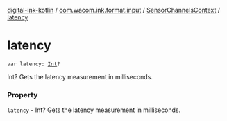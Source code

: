 [digital-ink-kotlin](../../index.md) / [com.wacom.ink.format.input](../index.md) / [SensorChannelsContext](index.md) / [latency](./latency.md)

# latency

`var latency: `[`Int`](https://kotlinlang.org/api/latest/jvm/stdlib/kotlin/-int/index.html)`?`

Int? Gets the latency measurement in milliseconds.

### Property

`latency` - Int? Gets the latency measurement in milliseconds.